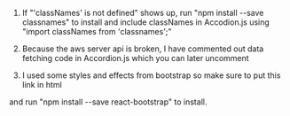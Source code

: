 1. If "'classNames' is not defined" shows up, run "npm install --save classnames" to install and include classNames in Accodion.js using "import classNames from 'classnames';"

2. Because the aws server api is broken, I have commented out data fetching code in Accordion.js which you can later uncomment

3. I used some styles and effects from bootstrap so make sure to put this link in html
 <link rel="stylesheet" href="https://maxcdn.bootstrapcdn.com/bootstrap/latest/css/bootstrap.min.css"> 
and run "npm install --save react-bootstrap" to install.